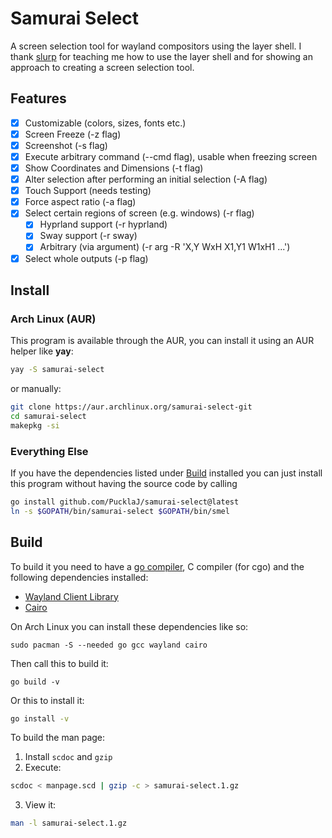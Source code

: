 # Samurai Select

A screen selection tool for wayland compositors using the layer shell. I thank [slurp](https://github.com/emersion/slurp) for teaching me how to use the layer shell and for showing an approach to creating a screen selection tool.

## Features

+ [x] Customizable (colors, sizes, fonts etc.)
+ [x] Screen Freeze (-z flag)
+ [x] Screenshot (-s flag)
+ [x] Execute arbitrary command (--cmd flag), usable when freezing screen
+ [x] Show Coordinates and Dimensions (-t flag)
+ [x] Alter selection after performing an initial selection (-A flag)
+ [x] Touch Support (needs testing)
+ [x] Force aspect ratio (-a flag)
+ [x] Select certain regions of screen (e.g. windows) (-r flag)
  + [x] Hyprland support (-r hyprland)
  + [x] Sway support (-r sway)
  + [x] Arbitrary (via argument) (-r arg -R 'X,Y WxH X1,Y1 W1xH1 ...')
+ [x] Select whole outputs (-p flag)

## Install

### Arch Linux (AUR)

This program is available through the AUR, you can install it using an AUR helper like **yay**:
```bash
yay -S samurai-select
```
or manually:
```bash
git clone https://aur.archlinux.org/samurai-select-git
cd samurai-select
makepkg -si
```

### Everything Else

If you have the dependencies listed under [Build](#Build) installed you can just install this program without having the source code by calling

```bash
go install github.com/PucklaJ/samurai-select@latest
ln -s $GOPATH/bin/samurai-select $GOPATH/bin/smel
```

## Build

To build it you need to have a [go compiler](https://go.dev/), C compiler (for cgo) and the following dependencies installed:

+ [Wayland Client Library](https://gitlab.freedesktop.org/wayland/wayland)
+ [Cairo](https://www.cairographics.org/)

On Arch Linux you can install these dependencies like so:
```
sudo pacman -S --needed go gcc wayland cairo
```

Then call this to build it:
```
go build -v
```

Or this to install it:
```bash
go install -v
```

To build the man page:

1. Install `scdoc` and `gzip`
2. Execute:
```bash
scdoc < manpage.scd | gzip -c > samurai-select.1.gz
```
3. View it:
```bash
man -l samurai-select.1.gz
```
